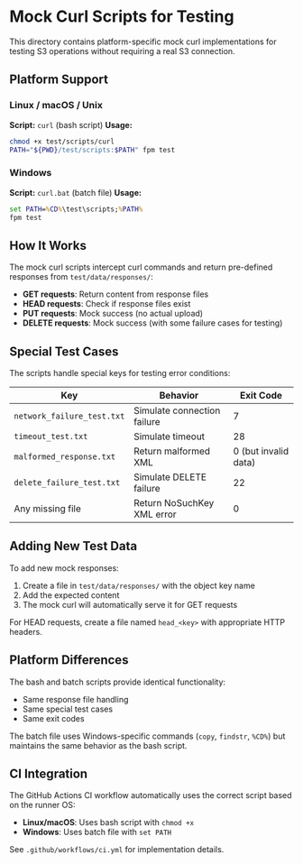 # Mock Curl Scripts for Testing

This directory contains platform-specific mock curl implementations for testing S3 operations without requiring a real S3 connection.

## Platform Support

### Linux / macOS / Unix
**Script:** `curl` (bash script)
**Usage:**
```bash
chmod +x test/scripts/curl
PATH="${PWD}/test/scripts:$PATH" fpm test
```

### Windows
**Script:** `curl.bat` (batch file)
**Usage:**
```cmd
set PATH=%CD%\test\scripts;%PATH%
fpm test
```

## How It Works

The mock curl scripts intercept curl commands and return pre-defined responses from `test/data/responses/`:

- **GET requests**: Return content from response files
- **HEAD requests**: Check if response files exist
- **PUT requests**: Mock success (no actual upload)
- **DELETE requests**: Mock success (with some failure cases for testing)

## Special Test Cases

The scripts handle special keys for testing error conditions:

| Key | Behavior | Exit Code |
|-----|----------|-----------|
| `network_failure_test.txt` | Simulate connection failure | 7 |
| `timeout_test.txt` | Simulate timeout | 28 |
| `malformed_response.txt` | Return malformed XML | 0 (but invalid data) |
| `delete_failure_test.txt` | Simulate DELETE failure | 22 |
| Any missing file | Return NoSuchKey XML error | 0 |

## Adding New Test Data

To add new mock responses:

1. Create a file in `test/data/responses/` with the object key name
2. Add the expected content
3. The mock curl will automatically serve it for GET requests

For HEAD requests, create a file named `head_<key>` with appropriate HTTP headers.

## Platform Differences

The bash and batch scripts provide identical functionality:
- Same response file handling
- Same special test cases
- Same exit codes

The batch file uses Windows-specific commands (`copy`, `findstr`, `%CD%`) but maintains the same behavior as the bash script.

## CI Integration

The GitHub Actions CI workflow automatically uses the correct script based on the runner OS:

- **Linux/macOS**: Uses bash script with `chmod +x`
- **Windows**: Uses batch file with `set PATH`

See `.github/workflows/ci.yml` for implementation details.
